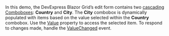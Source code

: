In this demo, the DevExpress Blazor Grid’s edit form contains two [cascading Comboboxes](https://docs.devexpress.com/Blazor/DevExpress.Blazor.DxComboBox-2#cascading-comboboxes): **Country** and **City**. The **City** combobox is dynamically populated with items based on the value selected within the **Country** combobox. Use the [Value](https://docs.devexpress.com/Blazor/DevExpress.Blazor.DxComboBox-2.Value) property to access the selected item. To respond to changes made, handle the [ValueChanged](https://docs.devexpress.com/Blazor/DevExpress.Blazor.DxComboBox-2.ValueChanged) event.
